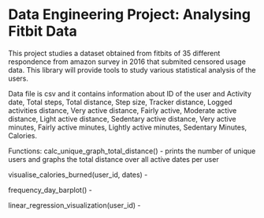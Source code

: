 # Data Engineering Project: Analysing Fitbit Data

This project studies a dataset obtained from fitbits of 35 different respondence from amazon survey in 2016 that submited censored usage data. This library will provide tools to study various statistical analysis of the users.

Data file is csv and it contains information about ID of the user and Activity date, Total steps, Total distance, Step size, Tracker distance, Logged activities distance, Very active distance, Fairly active, Moderate active distance, Light active distance, Sedentary active distance, Very active minutes, Fairly active minutes, Lightly active minutes, Sedentary Minutes, Calories. 

Functions: 
calc_unique_graph_total_distance() - prints the number of unique users and graphs the total distance over all active dates per user

visualise_calories_burned(user_id, dates) - 

frequency_day_barplot() - 

linear_regression_visualization(user_id) - 